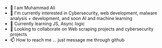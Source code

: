 - 👋 I am Muhammad Ali
- 👀 I'm currently interested in Cybersecurity, web development, malware analysis + development, and soon AI and machine learning
- 🌱 Currently learning JS, Async logic
- 💞️ Looking to collaborate on Web scraping projects and cybersecurity projects
- 📫 How to reach me ... just message me through github
